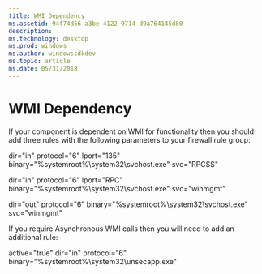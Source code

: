 ```yaml
---
title: WMI Dependency
ms.assetid: 94f74d56-a3be-4122-9714-d9a764145d80
description: 
ms.technology: desktop
ms.prod: windows
ms.author: windowssdkdev
ms.topic: article
ms.date: 05/31/2018
---
```


# WMI Dependency

If your component is dependent on WMI for functionality then you should add three rules with the following parameters to your firewall rule group:

dir="in" protocol="6" lport="135" binary="%systemroot%\\system32\\svchost.exe" svc="RPCSS"

dir="in" protocol="6" lport="RPC" binary="%systemroot%\\system32\\svchost.exe" svc="winmgmt"

dir="out" protocol="6" binary="%systemroot%\\system32\\svchost.exe" svc="winmgmt"

If you require Asynchronous WMI calls then you will need to add an additional rule:

active="true" dir="in" protocol="6" binary="%systemroot%\\system32\\unsecapp.exe"

 

 




